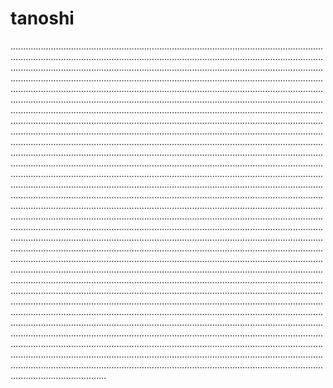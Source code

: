 # tanoshi

..........................................................................................................................................................................................................................................................................................................................................................................................................................................................................................................................................................................................................................................................................................................................................................................................................................................................................................................................................................................................................................................................................................................................................................................................................................................................................................................................................................................................................................................................................................................................................................................................................................................................................................................................................................................................................................................................................................................................................................................................................................................................................................................................................................................................................................................................................................................................................................................................................................................................................................................................................................................................................................................................................................................................................................................................................................................................................................................................................................................................................................................................................................................................................................................................................................................................................................................................................................................................................................................................................................................................................................................................................................................................................................................................................................................................................................................................................................................................................................................................................................................
